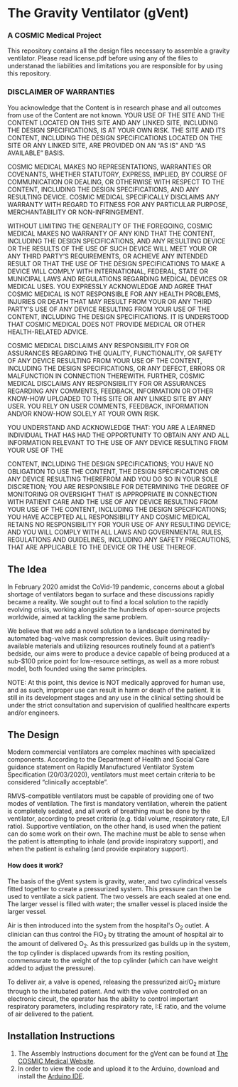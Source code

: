# The Gravity Ventilator (gVent)

### A COSMIC Medical Project

This repository contains all the design files necessary to assemble a gravity ventilator. Please read license.pdf before using any of the files to understanad the liabilities and limitations you are responsible for by using this repository.

### DISCLAIMER OF WARRANTIES

You acknowledge that the Content is in research phase and all outcomes from use of the Content are not known. YOUR USE OF THE SITE AND THE CONTENT LOCATED ON THIS SITE AND ANY LINKED SITE, INCLUDING THE DESIGN SPECIFICATIONS, IS AT YOUR OWN RISK. THE SITE AND ITS CONTENT, INCLUDING THE DESIGN SPECIFICATIONS LOCATED ON THE SITE OR ANY LINKED SITE, ARE PROVIDED ON AN “AS IS” AND “AS AVAILABLE” BASIS.



COSMIC MEDICAL MAKES NO REPRESENTATIONS, WARRANTIES OR COVENANTS, WHETHER STATUTORY, EXPRESS, IMPLIED, BY COURSE OF COMMUNICATION OR DEALING, OR OTHERWISE WITH RESPECT TO THE CONTENT, INCLUDING THE DESIGN SPECIFICATIONS, AND ANY RESULTING DEVICE. COSMIC MEDICAL SPECIFICALLY DISCLAIMS ANY WARRANTY WITH REGARD TO FITNESS FOR ANY PARTICULAR PURPOSE, MERCHANTABILITY OR NON-INFRINGEMENT. 



WITHOUT LIMITING THE GENERALITY OF THE FOREGOING, COSMIC MEDICAL MAKES NO WARRANTY OF ANY KIND THAT THE CONTENT, INCLUDING THE DESIGN SPECIFICATIONS, AND ANY RESULTING DEVICE OR THE RESULTS OF THE USE OF SUCH DEVICE WILL MEET YOUR OR ANY THIRD PARTY’S REQUIREMENTS, OR ACHIEVE ANY INTENDED RESULT OR THAT THE USE OF THE DESIGN SPECIFICATIONS TO MAKE A DEVICE WILL COMPLY WITH INTERNATIONAL, FEDERAL, STATE OR MUNICIPAL LAWS AND REGULATIONS REGARDING MEDICAL DEVICES OR MEDICAL USES. YOU EXPRESSLY ACKNOWLEDGE AND AGREE THAT COSMIC MEDICAL IS NOT RESPONSIBLE FOR ANY HEALTH PROBLEMS, INJURIES OR DEATH THAT MAY RESULT FROM YOUR OR ANY THIRD PARTY’S USE OF ANY DEVICE RESULTING FROM YOUR USE OF THE CONTENT, INCLUDING THE DESIGN SPECIFICATIONS. IT IS UNDERSTOOD THAT COSMIC MEDICAL DOES NOT PROVIDE MEDICAL OR OTHER HEALTH-RELATED ADVICE.



COSMIC MEDICAL DISCLAIMS ANY RESPONSIBILITY FOR OR ASSURANCES REGARDING THE QUALITY, FUNCTIONALITY, OR SAFETY OF ANY DEVICE RESULTING FROM YOUR USE OF THE CONTENT, INCLUDING THE DESIGN SPECIFICATIONS, OR ANY DEFECT, ERRORS OR MALFUNCTION IN CONNECTION THEREWITH. FURTHER, COSMIC MEDICAL DISCLAIMS ANY RESPONSIBILITY FOR OR ASSURANCES REGARDING ANY COMMENTS, FEEDBACK, INFORMATION OR OTHER KNOW-HOW UPLOADED TO THIS SITE OR ANY LINKED SITE BY ANY USER. YOU RELY ON USER COMMENTS, FEEDBACK, INFORMATION AND/OR KNOW-HOW SOLELY AT YOUR OWN RISK.



YOU UNDERSTAND AND ACKNOWLEDGE THAT: YOU ARE A LEARNED INDIVIDUAL THAT HAS HAD THE OPPORTUNITY TO OBTAIN ANY AND ALL INFORMATION RELEVANT TO THE USE OF ANY DEVICE RESULTING FROM YOUR USE OF THE

CONTENT, INCLUDING THE DESIGN SPECIFICATIONS; YOU HAVE NO OBLIGATION TO USE THE CONTENT, THE DESIGN SPECIFICATIONS OR ANY DEVICE RESULTING THEREFROM AND YOU DO SO IN YOUR SOLE DISCRETION; YOU ARE RESPONSIBLE FOR DETERMINING THE DEGREE OF MONITORING OR OVERSIGHT THAT IS APPROPRIATE IN CONNECTION WITH PATIENT CARE AND THE USE OF ANY DEVICE RESULTING FROM YOUR USE OF THE CONTENT, INCLUDING THE DESIGN SPECIFICATIONS; YOU HAVE ACCEPTED ALL RESPONSIBILITY AND COSMIC MEDICAL RETAINS NO RESPONSIBILITY FOR YOUR USE OF ANY RESULTING DEVICE; AND YOU WILL COMPLY WITH ALL LAWS AND GOVERNMENTAL RULES, REGULATIONS AND GUIDELINES, INCLUDING ANY SAFETY PRECAUTIONS, THAT ARE APPLICABLE TO THE DEVICE OR THE USE THEREOF.

## The Idea

In February 2020 amidst the CoVid-19 pandemic, concerns about a global shortage of ventilators began to surface and these discussions rapidly became a reality. We sought out to find a local solution to the rapidly evolving crisis, working alongside the hundreds of open-source projects worldwide, aimed at tackling the same problem. 

We believe that we add a novel solution to a landscape dominated by automated bag-valve mask compression devices. Built using readily-available materials and utilizing resources routinely found at a patient’s bedside, our aims were to produce a device capable of being produced at a sub-$100 price point for low-resource settings, as well as a more robust model, both founded using the same principles.

NOTE: At this point, this device is NOT medically approved for human use, and as such, improper use can result in harm or death of the patient. It is still in its development stages and any use in the clinical setting should be under the strict consultation and supervision of qualified healthcare experts and/or engineers.


## The Design

Modern commercial ventilators are complex machines with specialized components. According to the Department of Health and Social Care guidance statement on Rapidly Manufactured Ventilator System Specification (20/03/2020), ventilators must meet certain criteria to be considered “clinically acceptable”.

RMVS-compatible ventilators must be capable of providing one of two modes of ventilation. The first is mandatory ventilation, wherein the patient is completely sedated, and all work of breathing must be done by the ventilator, according to preset criteria (e.g. tidal volume, respiratory rate, E/I ratio). Supportive ventilation, on the other hand, is used when the patient can do some work on their own. The machine must be able to sense when the patient is attempting to inhale (and provide inspiratory support), and when the patient is exhaling (and provide expiratory support).


#### __How does it work?__

The basis of the gVent system is gravity, water, and two cylindrical vessels fitted together to create a pressurized system. This pressure can then be used to ventilate a sick patient. The two vessels are each sealed at one end. The larger vessel is filled with water; the smaller vessel is placed inside the larger vessel.

Air is then introduced into the system from the hospital's O<sub>2</sub> outlet. A clinician can thus control the FiO<sub>2</sub> by titrating the amount of hospital air to the amount of delivered O<sub>2</sub>. As this pressurized gas builds up in the system, the top cylinder is displaced upwards from its resting position, commensurate to the weight of the top cylinder (which can have weight added to adjust the pressure).

To deliver air, a valve is opened, releasing the pressurized air/O<sub>2</sub> mixture through to the intubated patient. And with the valve controlled on an electronic circuit, the operator has the ability to control important respiratory parameters, including respiratory rate, I:E ratio, and the volume of air delivered to the patient.

##  Installation Instructions

1. The Assembly Instructions document for the gVent can be found at [The COSMIC Medical Website](https://cosmicmedical.ca/gvent-722-warnings-disclaimers).
2. In order to view the code and upload it to the Arduino, download and install the [Arduino IDE](https://www.arduino.cc/en/Main/Software).
